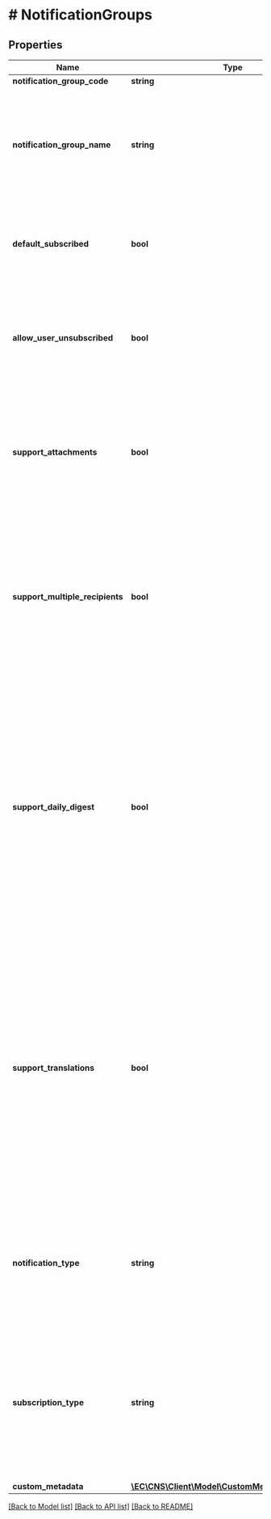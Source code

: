 # # NotificationGroups

## Properties

Name | Type | Description | Notes
------------ | ------------- | ------------- | -------------
**notification_group_code** | **string** |  | [optional]
**notification_group_name** | **string** | Its a user friendly name. This name is also shown on CNS preferences page when selecting any client system. | [optional]
**default_subscribed** | **bool** | A flag that indicates if any user is subscribed by default to this notification group. | [optional]
**allow_user_unsubscribed** | **bool** | If checked then user can unsubscribe from this notification group on CNS preferences page. | [optional]
**support_attachments** | **bool** | If checked this notification group will allow attachments to be included with notification and sent via email. | [optional]
**support_multiple_recipients** | **bool** | If checked this notification group will allow more users to be added to a notification. Otherwise client system must submit notification for each user separatelly. | [optional]
**support_daily_digest** | **bool** | This will allow for user to select between receiving notifications once per day as daily digest or as separate notifications. User will always receive daily digest with all notifications together in one email from the notification groups set as daily digest. | [optional]
**support_translations** | **bool** | If checked this notification group will allow more then one content (each content is added for different language). When notification is sent to the user then content is selected that matches the user&#39;s selected language (set on CNS preferences page). | [optional]
**notification_type** | **string** | The type of the notifications is - MESSAGE (plain message) - TASK (planned, with deadline) - REPORT | [optional]
**subscription_type** | **string** | Defines the subscription type which can be either INSTANT or DAILY DIGEST. This is the initial setup and user can change this on CNS preferences page. | [optional]
**custom_metadata** | [**\EC\CNS\Client\Model\CustomMetadataDefinition[]**](CustomMetadataDefinition.md) |  | [optional]

[[Back to Model list]](../../README.md#models) [[Back to API list]](../../README.md#endpoints) [[Back to README]](../../README.md)
